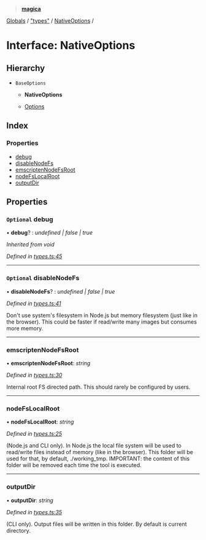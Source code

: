 > **[magica](../README.md)**

[Globals](../README.md) / ["types"](../modules/_types_.md) / [NativeOptions](_types_.nativeoptions.md) /

# Interface: NativeOptions

## Hierarchy

* `BaseOptions`

  * **NativeOptions**

  * [Options](_types_.options.md)

## Index

### Properties

* [debug](_types_.nativeoptions.md#optional-debug)
* [disableNodeFs](_types_.nativeoptions.md#optional-disablenodefs)
* [emscriptenNodeFsRoot](_types_.nativeoptions.md#emscriptennodefsroot)
* [nodeFsLocalRoot](_types_.nativeoptions.md#nodefslocalroot)
* [outputDir](_types_.nativeoptions.md#outputdir)

## Properties

### `Optional` debug

• **debug**? : *undefined | false | true*

*Inherited from void*

*Defined in [types.ts:45](https://github.com/cancerberoSgx/magica/blob/6bf4de2/src/types.ts#L45)*

___

### `Optional` disableNodeFs

• **disableNodeFs**? : *undefined | false | true*

*Defined in [types.ts:41](https://github.com/cancerberoSgx/magica/blob/6bf4de2/src/types.ts#L41)*

Don't use system's filesystem in Node.js but memory filesystem (just like in the browser). This could be
faster if read/write many images but consumes more memory.

___

###  emscriptenNodeFsRoot

• **emscriptenNodeFsRoot**: *string*

*Defined in [types.ts:30](https://github.com/cancerberoSgx/magica/blob/6bf4de2/src/types.ts#L30)*

Internal root FS directed path. This should rarely be configured by users.

___

###  nodeFsLocalRoot

• **nodeFsLocalRoot**: *string*

*Defined in [types.ts:25](https://github.com/cancerberoSgx/magica/blob/6bf4de2/src/types.ts#L25)*

(Node.js and CLI only). In Node.js the local file system will be used to read/write files instead of
memory (like in the browser). This folder will be used for that, by default, ./working_tmp. IMPORTANT:
the content of this folder will be removed each time the tool is executed.

___

###  outputDir

• **outputDir**: *string*

*Defined in [types.ts:35](https://github.com/cancerberoSgx/magica/blob/6bf4de2/src/types.ts#L35)*

(CLI only). Output files will be written in this folder. By default is current directory.